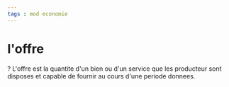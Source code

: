 ```yaml
---
tags : mod economie
---
```

# l'offre

?
L'offre est la quantite d'un bien ou d'un service que les producteur sont disposes et capable de fournir au cours d'une periode donnees.
<!--SR:!2022-10-02,3,250-->

